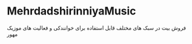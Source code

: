 # MehrdadshirinniyaMusic
فروش بیت در سبک های مختلف قابل استفاده برای خوانندکی و فعالیت های موزیک مهور

